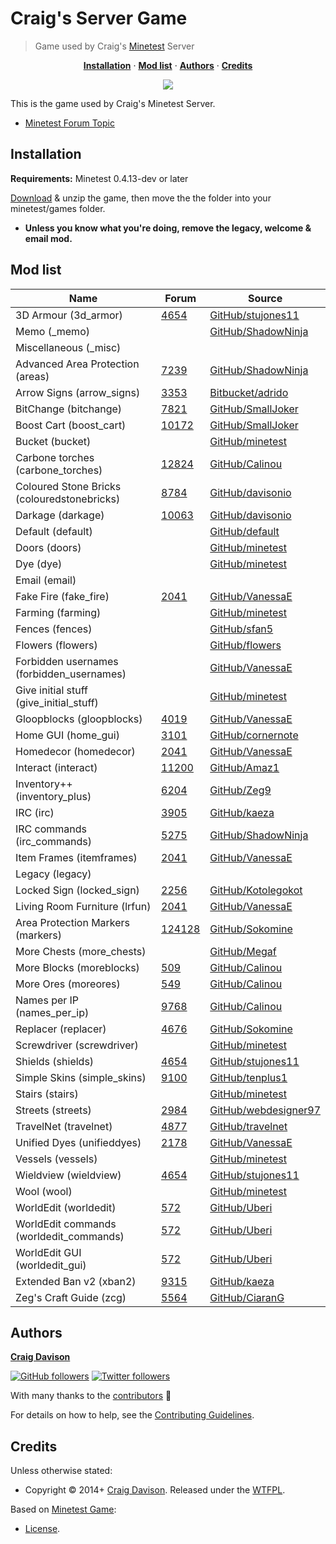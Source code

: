 # Craig's Server Game

> Game used by Craig's [Minetest](http://www.minetest.net) Server

<p align="center">
<b><a href="#installation">Installation</a></b>
·
<b><a href="#mod-list">Mod list</a></b>
·
<b><a href="#authors">Authors</a></b>
·
<b><a href="#credits">Credits</a></b>
</p>

<p align="center">
<a href="https://travis-ci.org/davisonio/craig-server_game"><img src="https://img.shields.io/travis/davisonio/craig-server_game.svg?style=flat-square"/></a>
</p>

This is the game used by Craig's Minetest Server.

- [Minetest Forum Topic](https://forum.minetest.net/viewtopic.php?id=7010)

## Installation

**Requirements:** Minetest 0.4.13-dev or later

[Download](https://github.com/davisonio/craig-server_game/archive/master.zip) & unzip the game, then move the the folder into your minetest/games folder.

- **Unless you know what you're doing, remove the legacy, welcome & email mod.**

## Mod list

| Name                                      | Forum | Source |
|-------------------------------------------|-------|--------|
|3D Armour (3d_armor)                       |[4654](https://forum.minetest.net/viewtopic.php?id=4654)|[GitHub/stujones11](https://github.com/stujones11/minetest-3d_armor/tree/master/3d_armor)|
|Memo (_memo)                               ||[GitHub/ShadowNinja](https://github.com/ShadowNinja/memo)|
|Miscellaneous (_misc)                      |||
|Advanced Area Protection (areas)           |[7239](https://forum.minetest.net/viewtopic.php?id=7239)|[GitHub/ShadowNinja](https://github.com/ShadowNinja/areas)|
|Arrow Signs (arrow_signs)                  |[3353](https://forum.minetest.net/viewtopic.php?id=3353)|[Bitbucket/adrido](https://bitbucket.org/adrido/arrow_signs)|
|BitChange (bitchange)                      |[7821](https://forum.minetest.net/viewtopic.php?id=7821)|[GitHub/SmallJoker](https://github.com/SmallJoker/bitchange)|
|Boost Cart (boost_cart)                    |[10172](https://forum.minetest.net/viewtopic.php?id=10172)|[GitHub/SmallJoker](https://github.com/SmallJoker/boost_cart)|
|Bucket (bucket)                            ||[GitHub/minetest](https://github.com/minetest/minetest_game/tree/master/mods/bucket)|
|Carbone torches (carbone_torches)|[12824](https://forum.minetest.net/viewtopic.php?id=12824)|[GitHub/Calinou](https://github.com/Calinou/carbone-ng/tree/master/mods/carbone_torches)|
|Coloured Stone Bricks (colouredstonebricks)|[8784](https://forum.minetest.net/viewtopic.php?id=8784)|[GitHub/davisonio](https://github.com/davisonio/colouredstonebricks)|
|Darkage (darkage)                          |[10063](https://forum.minetest.net/viewtopic.php?id=10063)|[GitHub/davisonio](https://github.com/davisonio/darkage)|
|Default (default)                          ||[GitHub/default](https://github.com/minetest/minetest_game/tree/master/mods/default)|
|Doors (doors)                              ||[GitHub/minetest](https://github.com/minetest/minetest_game/tree/master/mods/doors)|
|Dye (dye)                                  ||[GitHub/minetest](https://github.com/minetest/minetest_game/tree/master/mods/dye)|
|Email (email)           					|||
|Fake Fire (fake_fire)                      |[2041](https://forum.minetest.net/viewtopic.php?id=2041)|[GitHub/VanessaE](https://github.com/VanessaE/homedecor_modpack/tree/master/fake_fire)|
|Farming (farming)                          ||[GitHub/minetest](https://github.com/minetest/minetest_game/tree/master/mods/farming)|
|Fences (fences)                            ||[GitHub/sfan5](https://github.com/sfan5/minetest_game/tree/fences/mods/fences)|
|Flowers (flowers)                          ||[GitHub/flowers](https://github.com/minetest/minetest_game/tree/master/mods/flowers)|
|Forbidden usernames (forbidden_usernames)  ||[GitHub/VanessaE](https://github.com/VanessaE/forbidden_usernames)|
|Give initial stuff (give_initial_stuff)    ||[GitHub/minetest](https://github.com/minetest/minetest_game/tree/master/mods/give_initial_stuff)|
|Gloopblocks (gloopblocks)                  |[4019](https://forum.minetest.net/viewtopic.php?id=4019)|[GitHub/VanessaE](https://github.com/VanessaE/gloopblocks)|
|Home GUI (home_gui)                        |[3101](https://forum.minetest.net/viewtopic.php?id=3101)|[GitHub/cornernote](https://github.com/cornernote/minetest-home_gui)|
|Homedecor (homedecor)                      |[2041](https://forum.minetest.net/viewtopic.php?id=2041)|[GitHub/VanessaE](https://github.com/VanessaE/homedecor_modpack/tree/master/homedecor)|
|Interact (interact)               |[11200](https://forum.minetest.net/viewtopic.php?id=11200)|[GitHub/Amaz1](https://github.com/Amaz1/interact)|
|Inventory++ (inventory_plus)               |[6204](https://forum.minetest.net/viewtopic.php?id=6204)|[GitHub/Zeg9](https://github.com/Zeg9/minetest-inventory_plus)|
|IRC (irc)             						|[3905](https://forum.minetest.net/viewtopic.php?id=3905)|[GitHub/kaeza](https://github.com/kaeza/minetest-irc)|
|IRC commands (irc_commands)             	|[5275](https://forum.minetest.net/viewtopic.php?id=5275)|[GitHub/ShadowNinja](https://github.com/ShadowNinja/minetest-irc_commands)|
|Item Frames (itemframes)                   |[2041](https://forum.minetest.net/viewtopic.php?id=2041)|[GitHub/VanessaE](https://github.com/VanessaE/homedecor_modpack/tree/master/itemframes)|
|Legacy (legacy)                            |||
|Locked Sign (locked_sign)                  |[2256](https://forum.minetest.net/viewtopic.php?id=2256)|[GitHub/Kotolegokot](https://github.com/Kotolegokot/minetest-mod-locked_sign)|
|Living Room Furniture (lrfun)              |[2041](https://forum.minetest.net/viewtopic.php?id=2041)|[GitHub/VanessaE](https://github.com/VanessaE/homedecor_modpack/tree/master/lrfurn)|
|Area Protection Markers (markers)          |[124128](https://forum.minetest.net/viewtopic.php?id=124128)|[GitHub/Sokomine](https://github.com/Sokomine/markers)|
|More Chests (more_chests)                  ||[GitHub/Megaf](https://github.com/Megaf/more_chests)|
|More Blocks (moreblocks)                   |[509](https://forum.minetest.net/viewtopic.php?id=509)|[GitHub/Calinou](https://github.com/Calinou/moreblocks)|
|More Ores (moreores)                       |[549](https://forum.minetest.net/viewtopic.php?id=549)|[GitHub/Calinou](https://github.com/Calinou/moreores)|
|Names per IP (names_per_ip)                |[9768](https://forum.minetest.net/viewtopic.php?id=9768)|[GitHub/Calinou](https://github.com/Calinou/carbone/tree/master/mods/names_per_ip)|
|Replacer (replacer)                        |[4676](https://forum.minetest.net/viewtopic.php?id=4676)|[GitHub/Sokomine](https://github.com/Sokomine/replacer)|
|Screwdriver (screwdriver)                  ||[GitHub/minetest](https://github.com/minetest/minetest_game/tree/master/mods/screwdriver)|
|Shields (shields)                          |[4654](https://forum.minetest.net/viewtopic.php?id=4654)|[GitHub/stujones11](https://github.com/stujones11/minetest-3d_armor/tree/master/shields)|
|Simple Skins (simple_skins)                |[9100](https://forum.minetest.net/viewtopic.php?id=9100)|[GitHub/tenplus1](https://github.com/tenplus1/simple_skins)|
|Stairs (stairs)                            ||[GitHub/minetest](https://github.com/minetest/minetest_game/tree/master/mods/stairs)|
|Streets (streets)                          |[2984](https://forum.minetest.net/viewtopic.php?id=2984)|[GitHub/webdesigner97](https://github.com/webdesigner97/streets)|
|TravelNet (travelnet)                      |[4877](https://forum.minetest.net/viewtopic.php?id=4877)|[GitHub/travelnet](https://github.com/Sokomine/travelnet)|
|Unified Dyes (unifieddyes)                 |[2178](https://forum.minetest.net/viewtopic.php?id=2178)|[GitHub/VanessaE](https://github.com/VanessaE/unifieddyes)|
|Vessels (vessels)                          ||[GitHub/minetest](https://github.com/minetest/minetest_game/tree/master/mods/vessels)|
|Wieldview (wieldview)                      |[4654](https://forum.minetest.net/viewtopic.php?id=4654)|[GitHub/stujones11](https://github.com/stujones11/minetest-3d_armor/tree/master/wieldview)|
|Wool (wool)                                ||[GitHub/minetest](https://github.com/minetest/minetest_game/tree/master/mods/wool)|
|WorldEdit (worldedit)                      |[572](https://forum.minetest.net/viewtopic.php?id=572)|[GitHub/Uberi](https://github.com/Uberi/Minetest-WorldEdit/tree/master/worldedit)|
|WorldEdit commands (worldedit_commands)    |[572](https://forum.minetest.net/viewtopic.php?id=572)|[GitHub/Uberi](https://github.com/Uberi/Minetest-WorldEdit/tree/master/worldedit_commands)|
|WorldEdit GUI (worldedit_gui)              |[572](https://forum.minetest.net/viewtopic.php?id=572)|[GitHub/Uberi](https://github.com/Uberi/Minetest-WorldEdit/tree/master/worldedit_gui)|
|Extended Ban v2 (xban2)                    |[9315](https://forum.minetest.net/viewtopic.php?id=9315)|[GitHub/kaeza](https://github.com/kaeza/minetest-xban2)|
|Zeg's Craft Guide (zcg)                    |[5564](https://forum.minetest.net/viewtopic.php?id=5564)|[GitHub/CiaranG](https://github.com/CiaranG/minetest-zcg)|

## Authors

**[Craig Davison](http://davison.io)**

[![GitHub followers](https://img.shields.io/github/followers/davisonio.svg?style=social&label=Follow%20davisonio)](https://github.com/davisonio) [![Twitter followers](https://img.shields.io/twitter/follow/davisonio.svg?style=social)](https://twitter.com/davisonio)

With many thanks to the [contributors](https://github.com/davisonio/craig-server_game/graphs/contributors) :clap:

For details on how to help, see the [Contributing Guidelines](https://github.com/davisonio/craig-server_game/blob/master/CONTRIBUTING.md).

## Credits

Unless otherwise stated:

- Copyright © 2014+ [Craig Davison](http://davison.io). Released under the [WTFPL](http://www.wtfpl.net/txt/copying/).

Based on [Minetest Game](https://github.com/minetest/minetest_game):

- [License](https://github.com/minetest/minetest_game/blob/master/README.txt).
